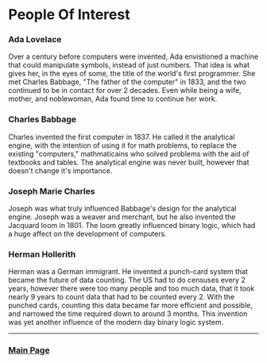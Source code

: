 # People Of Interest

### Ada Lovelace
Over a century before computers were invented, Ada envistioned a machine that could manipulate symbols, instead of just numbers. That idea is what gives her, in the eyes of some, the title of the world's first programmer. She met Charles Babbage, "The father of the computer" in 1833, and the two continued to be in contact for over 2 decades. Even while being a wife, mother, and noblewoman, Ada found time to continue her work.  

### Charles Babbage
Charles invented the first computer in 1837. He called it the analytical engine, with the intention of using it for math problems, to replace the existing "computers," mathmaticains who solved problems with the aid of textbooks and tables. The analytical engine was never built, however that doesn't change it's importance. 

### Joseph Marie Charles
Joseph was what truly influenced Babbage's design for the analytical engine. Joseph was a weaver and merchant, but he also invented the Jacquard loom in 1801. The loom greatly influenced binary logic, which had a huge affect on the development of computers. 

### Herman Hollerith
Herman was a German immigrant. He invented a punch-card system that became the future of data counting. The US had to do censuses every 2 years, however there were too many people and too much data, that it took nearly 9 years to count data that had to be counted every 2. With the punched cards, counting this data became far more efficient and possible, and narrowed the time required down to around 3 months. This invention was yet another influence of the modern day binary logic system.
___

### [Main Page](https://worreaud000.github.io/cs1)

